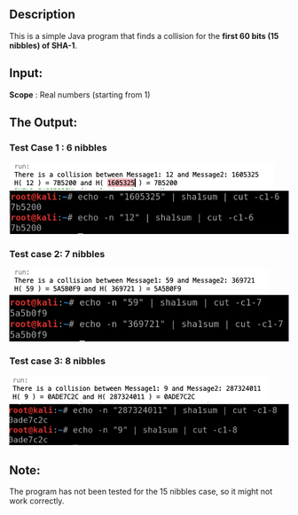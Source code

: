 ## Description 
This is a simple Java program that finds a collision for the **first 60 bits (15 nibbles) of SHA-1**. 

## Input: 
**Scope** : Real numbers (starting from 1)

## The Output:

### Test Case 1 : 6 nibbles
![6 nibbles](https://raw.githubusercontent.com/0xb1tByte/Postgraduate/master/Assignments/SHA1Collision/6-1.png)
![6 nibbles](https://raw.githubusercontent.com/0xb1tByte/Postgraduate/master/Assignments/SHA1Collision/6-2.png)


### Test case 2: 7 nibbles
![7 nibbles](https://raw.githubusercontent.com/0xb1tByte/Postgraduate/master/Assignments/SHA1Collision/7-1.png)
![7 nibbles](https://raw.githubusercontent.com/0xb1tByte/Postgraduate/master/Assignments/SHA1Collision/7-2.png)


### Test case 3: 8 nibbles
![8 nibbles](https://raw.githubusercontent.com/0xb1tByte/Postgraduate/master/Assignments/SHA1Collision/8-1.png)
![8 nibbles](https://raw.githubusercontent.com/0xb1tByte/Postgraduate/master/Assignments/SHA1Collision/8-2.png)


## Note: 
The program has not been tested for the 15 nibbles case, so it might not work correctly.
